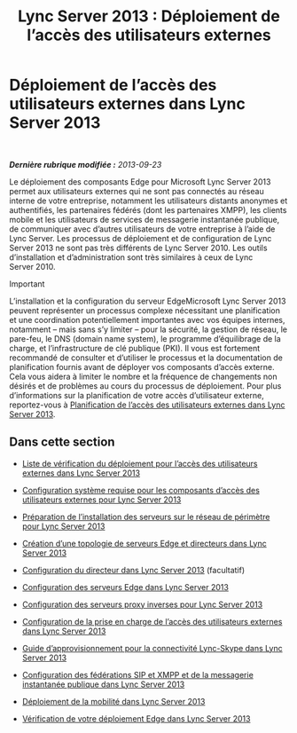 ﻿---
title: 'Lync Server 2013 : Déploiement de l’accès des utilisateurs externes'
TOCTitle: Déploiement de l’accès des utilisateurs externes
ms:assetid: d40c9574-c16b-4fe6-b848-21ae0b7e4f0e
ms:mtpsurl: https://technet.microsoft.com/fr-fr/library/Gg398918(v=OCS.15)
ms:contentKeyID: 49298955
ms.date: 05/20/2016
mtps_version: v=OCS.15
ms.translationtype: HT
---

# Déploiement de l’accès des utilisateurs externes dans Lync Server 2013

 

_**Dernière rubrique modifiée :** 2013-09-23_

Le déploiement des composants Edge pour Microsoft Lync Server 2013 permet aux utilisateurs externes qui ne sont pas connectés au réseau interne de votre entreprise, notamment les utilisateurs distants anonymes et authentifiés, les partenaires fédérés (dont les partenaires XMPP), les clients mobile et les utilisateurs de services de messagerie instantanée publique, de communiquer avec d’autres utilisateurs de votre entreprise à l’aide de Lync Server. Les processus de déploiement et de configuration de Lync Server 2013 ne sont pas très différents de Lync Server 2010. Les outils d’installation et d’administration sont très similaires à ceux de Lync Server 2010.

> [!important]  
> L’installation et la configuration du serveur EdgeMicrosoft Lync Server 2013 peuvent représenter un processus complexe nécessitant une planification et une coordination potentiellement importantes avec vos équipes internes, notamment – mais sans s’y limiter – pour la sécurité, la gestion de réseau, le pare-feu, le DNS (domain name system), le programme d’équilibrage de la charge, et l’infrastructure de clé publique (PKI). Il vous est fortement recommandé de consulter et d’utiliser le processus et la documentation de planification fournis avant de déployer vos composants d’accès externe. Cela vous aidera à limiter le nombre et la fréquence de changements non désirés et de problèmes au cours du processus de déploiement. Pour plus d’informations sur la planification de votre accès d’utilisateur externe, reportez-vous à <a href="lync-server-2013-planning-for-external-user-access.md">Planification de l’accès des utilisateurs externes dans Lync Server 2013</a>.

## Dans cette section

  - [Liste de vérification du déploiement pour l’accès des utilisateurs externes dans Lync Server 2013](lync-server-2013-deployment-checklist-for-external-user-access.md)

  - [Configuration système requise pour les composants d’accès des utilisateurs externes pour Lync Server 2013](lync-server-2013-system-requirements-for-external-user-access-components.md)

  - [Préparation de l’installation des serveurs sur le réseau de périmètre pour Lync Server 2013](lync-server-2013-preparing-for-installation-of-servers-in-the-perimeter-network.md)

  - [Création d’une topologie de serveurs Edge et directeurs dans Lync Server 2013](lync-server-2013-building-an-edge-and-director-topology.md)

  - [Configuration du directeur dans Lync Server 2013](lync-server-2013-setting-up-the-director.md) (facultatif)

  - [Configuration des serveurs Edge dans Lync Server 2013](lync-server-2013-setting-up-edge-servers.md)

  - [Configuration des serveurs proxy inverses pour Lync Server 2013](lync-server-2013-setting-up-reverse-proxy-servers.md)

  - [Configuration de la prise en charge de l’accès des utilisateurs externes dans Lync Server 2013](lync-server-2013-configuring-support-for-external-user-access.md)

  - [Guide d’approvisionnement pour la connectivité Lync-Skype dans Lync Server 2013](lync-server-2013-provisioning-guide-for-lync-skype-connectivity.md)

  - [Configuration des fédérations SIP et XMPP et de la messagerie instantanée publique dans Lync Server 2013](lync-server-2013-configuring-sip-federation-xmpp-federation-and-public-instant-messaging.md)

  - [Déploiement de la mobilité dans Lync Server 2013](lync-server-2013-deploying-mobility.md)

  - [Vérification de votre déploiement Edge dans Lync Server 2013](lync-server-2013-verifying-your-edge-deployment.md)

